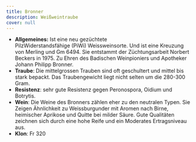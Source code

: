 ```yaml
---
title: Bronner
description: Weißweintraube
cover: null
---
```

* **Allgemeines:** Ist eine neu gezüchtete PilzWiderstandsfähige (PiWi) Weissweinsorte. Und ist eine Kreuzung von Merling und Gm 6494. Sie entstammt der Züchtungsarbeit Norbert Beckers in 1975. Zu Ehren des Badischen Weinpioniers und Apotheker Johann Philipp Bronner.
* **Traube**: Die mittelgrossen Trauben sind oft geschultert und mittel bis stark bepackt. Das Traubengewicht liegt nicht selten um die 280-300 Gram.
* **Resistenz**: sehr gute Resistenz gegen Peronospora, Oidium und Botrytis.
* **Wein**: Die Weine des Bronners zählen eher zu den neutralen Typen. Sie Zeigen Ähnlichkeit zu Weissburgunder mit Aromen nach Birne, heimischer Aprikose und Quitte bei milder Säure. Gute Qualitäten zeichnen sich durch eine hohe Reife und ein Moderates Ertragsniveau aus.
* **Klon**: Fr 320
